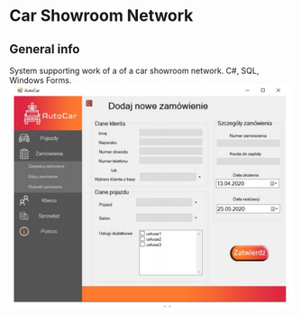 # Car Showroom Network
## General info
System supporting work of a of a car showroom network. C#, SQL, Windows Forms.
![ScreenShot](https://github.com/dorian195/Car-Showroom-Network/blob/master/bd.PNG)
